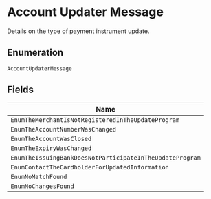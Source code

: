 
# Account Updater Message

Details on the type of payment instrument update.

## Enumeration

`AccountUpdaterMessage`

## Fields

| Name |
|  --- |
| `EnumTheMerchantIsNotRegisteredInTheUpdateProgram` |
| `EnumTheAccountNumberWasChanged` |
| `EnumTheAccountWasClosed` |
| `EnumTheExpiryWasChanged` |
| `EnumTheIssuingBankDoesNotParticipateInTheUpdateProgram` |
| `EnumContactTheCardholderForUpdatedInformation` |
| `EnumNoMatchFound` |
| `EnumNoChangesFound` |

